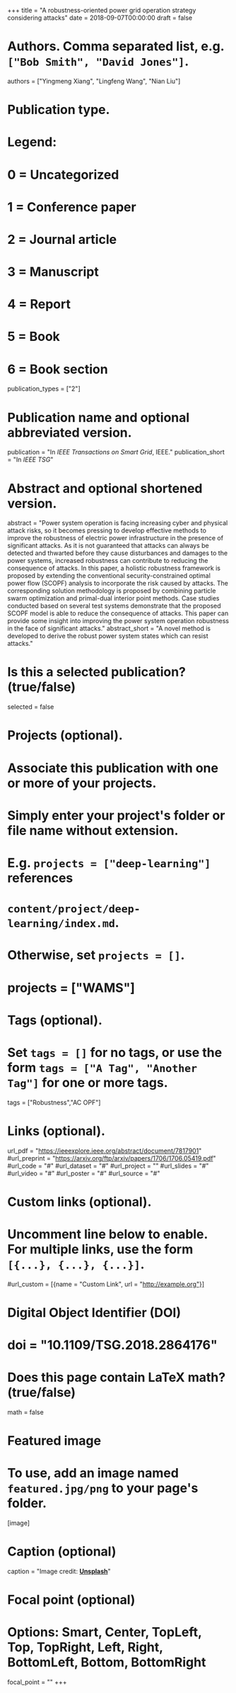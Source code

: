+++
title = "A robustness-oriented power grid operation strategy considering attacks"
date = 2018-09-07T00:00:00
draft = false

# Authors. Comma separated list, e.g. `["Bob Smith", "David Jones"]`.
authors = ["Yingmeng Xiang", "Lingfeng Wang", "Nian Liu"]

# Publication type.
# Legend:
# 0 = Uncategorized
# 1 = Conference paper
# 2 = Journal article
# 3 = Manuscript
# 4 = Report
# 5 = Book
# 6 = Book section
publication_types = ["2"]

# Publication name and optional abbreviated version.
publication = "In *IEEE Transactions on Smart Grid*, IEEE."
publication_short = "In *IEEE TSG*"

# Abstract and optional shortened version.
abstract = "Power system operation is facing increasing cyber and physical attack risks, so it becomes pressing to develop effective methods to improve the robustness of electric power infrastructure in the presence of significant attacks. As it is not guaranteed that attacks can always be detected and thwarted before they cause disturbances and damages to the power systems, increased robustness can contribute to reducing the consequence of attacks. In this paper, a holistic robustness framework is proposed by extending the conventional security-constrained optimal power flow (SCOPF) analysis to incorporate the risk caused by attacks. The corresponding solution methodology is proposed by combining particle swarm optimization and primal-dual interior point methods. Case studies conducted based on several test systems demonstrate that the proposed SCOPF model is able to reduce the consequence of attacks. This paper can provide some insight into improving the power system operation robustness in the face of significant attacks."
abstract_short = "A novel method is developed to derive the robust power system states which can resist attacks."

# Is this a selected publication? (true/false)
selected = false

# Projects (optional).
#   Associate this publication with one or more of your projects.
#   Simply enter your project's folder or file name without extension.
#   E.g. `projects = ["deep-learning"]` references 
#   `content/project/deep-learning/index.md`.
#   Otherwise, set `projects = []`.
# projects = ["WAMS"]

# Tags (optional).
#   Set `tags = []` for no tags, or use the form `tags = ["A Tag", "Another Tag"]` for one or more tags.
tags = ["Robustness","AC OPF"]

# Links (optional).
url_pdf = "https://ieeexplore.ieee.org/abstract/document/7817901"
#url_preprint = "https://arxiv.org/ftp/arxiv/papers/1706/1706.05419.pdf"
#url_code = "#"
#url_dataset = "#"
#url_project = ""
#url_slides = "#"
#url_video = "#"
#url_poster = "#"
#url_source = "#"

# Custom links (optional).
#   Uncomment line below to enable. For multiple links, use the form `[{...}, {...}, {...}]`.
#url_custom = [{name = "Custom Link", url = "http://example.org"}]

# Digital Object Identifier (DOI)
# doi = "10.1109/TSG.2018.2864176"

# Does this page contain LaTeX math? (true/false)
math = false

# Featured image
# To use, add an image named `featured.jpg/png` to your page's folder. 
[image]
  # Caption (optional)
  caption = "Image credit: [**Unsplash**](https://unsplash.com/photos/pLCdAaMFLTE)"

  # Focal point (optional)
  # Options: Smart, Center, TopLeft, Top, TopRight, Left, Right, BottomLeft, Bottom, BottomRight
  focal_point = ""
+++
